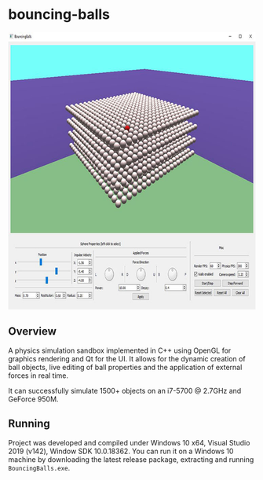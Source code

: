 
# bouncing-balls

<p align="center">
  <img width="730" height="565" src="external/capture.jpg">
</p>

## Overview

A physics simulation sandbox implemented in C++ using OpenGL for graphics rendering and Qt for the UI. It allows for the dynamic creation of ball objects, live editing of ball properties and the application of external forces in real time.

It can successfully simulate 1500+ objects on an i7-5700 @ 2.7GHz and GeForce 950M.

## Running
Project was developed and compiled under Windows 10 x64, Visual Studio 2019 (v142), Window SDK 10.0.18362. You can run it on a Windows 10 machine by downloading the latest release package, extracting and running `BouncingBalls.exe`.
